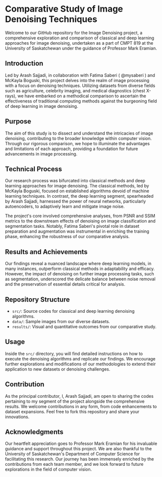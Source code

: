 
# Comparative Study of Image Denoising Techniques

Welcome to our GitHub repository for the Image Denoising project, a comprehensive exploration and comparison of classical and deep learning approaches for image denoising, undertaken as a part of CMPT 819 at the University of Saskatchewan under the guidance of Professor Mark Eramian.

## Introduction

Led by Arash Sajjadi, in collaboration with Fatima Saberi ( @mysaberi ) and McKayla Boguski, this project delves into the realm of image processing with a focus on denoising techniques. Utilizing datasets from diverse fields such as agriculture, celebrity imaging, and medical diagnostics (chest X-rays), we have embarked on a methodical comparison to ascertain the effectiveness of traditional computing methods against the burgeoning field of deep learning in image denoising.

## Purpose

The aim of this study is to dissect and understand the intricacies of image denoising, contributing to the broader knowledge within computer vision. Through our rigorous comparison, we hope to illuminate the advantages and limitations of each approach, providing a foundation for future advancements in image processing.

## Technical Process

Our research process was bifurcated into classical methods and deep learning approaches for image denoising. The classical methods, led by McKayla Boguski, focused on established algorithms devoid of machine learning techniques. In contrast, the deep learning segment, spearheaded by Arash Sajjadi, harnessed the power of neural networks, particularly autoencoders, to adaptively learn and mitigate image noise.

The project's core involved comprehensive analyses, from PSNR and SSIM metrics to the downstream effects of denoising on image classification and segmentation tasks. Notably, Fatima Saberi's pivotal role in dataset preparation and augmentation was instrumental in enriching the training phase, enhancing the robustness of our comparative analysis.

## Results and Achievements

Our findings reveal a nuanced landscape where deep learning models, in many instances, outperform classical methods in adaptability and efficacy. However, the impact of denoising on further image processing tasks, such as segmentation, underscored the delicate balance between noise removal and the preservation of essential details critical for analysis.

## Repository Structure

- `src/`: Source codes for classical and deep learning denoising algorithms.
- `data/`: Sample images from our diverse datasets.
- `results/`: Visual and quantitative outcomes from our comparative study.

## Usage

Inside the `src/` directory, you will find detailed instructions on how to execute the denoising algorithms and replicate our findings. We encourage further explorations and modifications of our methodologies to extend their application to new datasets or denoising challenges.

## Contribution

As the principal contributor, I, Arash Sajjadi, am open to sharing the codes pertaining to my segment of the project alongside the comprehensive results. We welcome contributions in any form, from code enhancements to dataset expansions. Feel free to fork this repository and share your innovations.

## Acknowledgments

Our heartfelt appreciation goes to Professor Mark Eramian for his invaluable guidance and support throughout this project. We are also thankful to the University of Saskatchewan's Department of Computer Science for facilitating this research. Our journey has been immensely enriched by the contributions from each team member, and we look forward to future explorations in the field of computer vision.

